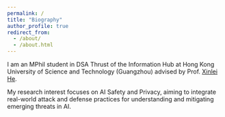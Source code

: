 ```yaml
---
permalink: /
title: "Biography"
author_profile: true
redirect_from: 
  - /about/
  - /about.html
---
```


I am an MPhil student in DSA Thrust of the Information Hub at Hong Kong University of Science and Technology (Guangzhou) advised by Prof. [Xinlei He](https://xinleihe.github.io).

My research interest focuses on AI Safety and Privacy, aiming to integrate real-world attack and defense practices for understanding and mitigating emerging threats in AI.
